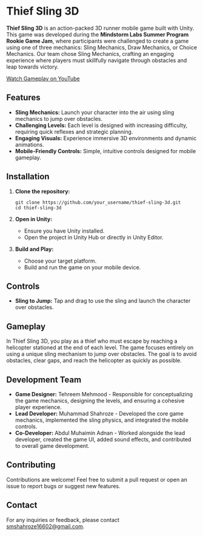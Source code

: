# Thief Sling 3D

**Thief Sling 3D** is an action-packed 3D runner mobile game built with Unity. This game was developed during the **Mindstorm Labs Summer Program Rookie Game Jam**, where participants were challenged to create a game using one of three mechanics: Sling Mechanics, Draw Mechanics, or Choice Mechanics. Our team chose Sling Mechanics, crafting an engaging experience where players must skillfully navigate through obstacles and leap towards victory.

[Watch Gameplay on YouTube](https://youtu.be/qTxUCSkQHGk)

## Features

- **Sling Mechanics:** Launch your character into the air using sling mechanics to jump over obstacles.
- **Challenging Levels:** Each level is designed with increasing difficulty, requiring quick reflexes and strategic planning.
- **Engaging Visuals:** Experience immersive 3D environments and dynamic animations.
- **Mobile-Friendly Controls:** Simple, intuitive controls designed for mobile gameplay.

## Installation

1. **Clone the repository:**

   ```
   git clone https://github.com/your_username/thief-sling-3d.git
   cd thief-sling-3d
   ```

2. **Open in Unity:**
   - Ensure you have Unity installed.
   - Open the project in Unity Hub or directly in Unity Editor.

3. **Build and Play:**
   - Choose your target platform.
   - Build and run the game on your mobile device.

## Controls

- **Sling to Jump:** Tap and drag to use the sling and launch the character over obstacles.

## Gameplay

In Thief Sling 3D, you play as a thief who must escape by reaching a helicopter stationed at the end of each level. The game focuses entirely on using a unique sling mechanism to jump over obstacles. The goal is to avoid obstacles, clear gaps, and reach the helicopter as quickly as possible.

## Development Team

- **Game Designer:** Tehreem Mehmood - Responsible for conceptualizing the game mechanics, designing the levels, and ensuring a cohesive player experience.
- **Lead Developer:** Muhammad Shahroze - Developed the core game mechanics, implemented the sling physics, and integrated the mobile controls.
- **Co-Developer:** Abdul Muhaimin Adnan - Worked alongside the lead developer, created the game UI, added sound effects, and contributed to overall game development.

## Contributing

Contributions are welcome! Feel free to submit a pull request or open an issue to report bugs or suggest new features.

## Contact

For any inquiries or feedback, please contact [smshahroze16602@gmail.com](mailto:smshahroze16602@gmail.com).
